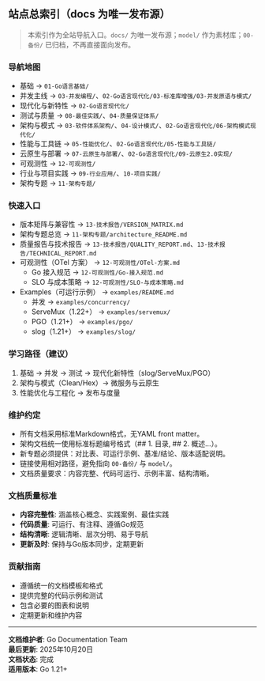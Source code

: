 ﻿
## 站点总索引（docs 为唯一发布源）

> 本索引作为全站导航入口。`docs/` 为唯一发布源；`model/` 作为素材库；`00-备份/` 已归档，不再直接面向发布。

### 导航地图

- 基础 → `01-Go语言基础/`
- 并发主线 → `03-并发编程/`、`02-Go语言现代化/03-标准库增强/03-并发原语与模式/`
- 现代化与新特性 → `02-Go语言现代化/`
- 测试与质量 → `08-最佳实践/`、`04-质量保证体系/`
- 架构与模式 → `03-软件体系架构/`、`04-设计模式/`、`02-Go语言现代化/06-架构模式现代化/`
- 性能与工具链 → `05-性能优化/`、`02-Go语言现代化/05-性能与工具链/`
- 云原生与部署 → `07-云原生与部署/`、`02-Go语言现代化/09-云原生2.0实现/`
- 可观测性 → `12-可观测性/`
- 行业与项目实践 → `09-行业应用/`、`10-项目实践/`
- 架构专题 → `11-架构专题/`

### 快速入口

- 版本矩阵与兼容性 → `13-技术报告/VERSION_MATRIX.md`
- 架构专题总览 → `11-架构专题/architecture_README.md`
- 质量报告与技术报告 → `13-技术报告/QUALITY_REPORT.md`、`13-技术报告/TECHNICAL_REPORT.md`
- 可观测性（OTel 方案） → `12-可观测性/OTel-方案.md`
  - Go 接入规范 → `12-可观测性/Go-接入规范.md`
  - SLO 与成本策略 → `12-可观测性/SLO-与成本策略.md`
- Examples（可运行示例） → `examples/README.md`
  - 并发 → `examples/concurrency/`
  - ServeMux（1.22+） → `examples/servemux/`
  - PGO（1.21+） → `examples/pgo/`
  - slog（1.21+） → `examples/slog/`

### 学习路径（建议）

1. 基础 → 并发 → 测试 → 现代化新特性（slog/ServeMux/PGO）
2. 架构与模式（Clean/Hex）→ 微服务与云原生
3. 性能优化与工程化 → 发布与度量

### 维护约定

- 所有文档采用标准Markdown格式，无YAML front matter。
- 架构文档统一使用标准标题编号格式（## 1. 目录, ## 2. 概述...）。
- 新专题必须提供：对比表、可运行示例、基准/结论、版本适配说明。
- 链接使用相对路径，避免指向 `00-备份/` 与 `model/`。
- 文档质量要求：内容完整、代码可运行、示例丰富、结构清晰。

### 文档质量标准

- **内容完整性**: 涵盖核心概念、实践案例、最佳实践
- **代码质量**: 可运行、有注释、遵循Go规范
- **结构清晰**: 逻辑清晰、层次分明、易于导航
- **更新及时**: 保持与Go版本同步，定期更新

### 贡献指南

- 遵循统一的文档模板和格式
- 提供完整的代码示例和测试
- 包含必要的图表和说明
- 定期更新和维护内容

---

**文档维护者**: Go Documentation Team  
**最后更新**: 2025年10月20日  
**文档状态**: 完成  
**适用版本**: Go 1.21+
